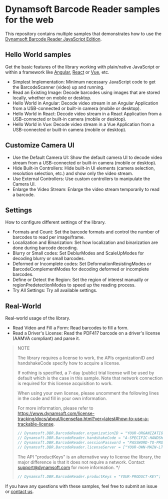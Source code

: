 # Dynamsoft Barcode Reader samples for the web

This repository contains multiple samples that demonstrates how to use the [Dynamsoft Barcode Reader JavaScript Edition](https://www.dynamsoft.com/barcode-reader/sdk-javascript/).

## Hello World samples

Get the basic features of the library working with plain/native JavaScript or within a framework like [Angular](https://angular.io/), [React](https://reactjs.org/) or [Vue](https://vuejs.org/), etc.

* Simplest Implementation: Minimum necessary JavaScript code to get the BarcodeScanner (video) up and running.
* Read an Existing Image: Decode barcodes using images that are stored locally, whether on mobile or desktop.
* Hello World in Angular: Decode video stream in an Angular Application from a USB-connected or built-in camera (mobile or desktop).
* Hello World in React: Decode video stream in a React Application from a USB-connected or built-in camera (mobile or desktop).
* Hello World in Vue: Decode video stream in a Vue Application from a USB-connected or built-in camera (mobile or desktop).

## Customize Camera UI

* Use the Default Camera UI: Show the default camera UI to decode video stream from a USB-connected or built-in camera (mobile or desktop).
* Hide Built-in Controllers: Hide built-in UI elements (camera selection, resolution selection, etc.) and show only the video stream.
* Use External Controllers: Use custom controllers to manipulate the Camera UI.
* Enlarge the Video Stream: Enlarge the video stream temporarily to read a barcode.

## Settings

How to configure different settings of the library.

* Formats and Count: Set the barcode formats and control the number of barcodes to read per image/frame.
* Localization and Binarization: Set how localization and binarization are done during barcode decoding.
* Blurry or Small codes: Set DeblurModes and ScaleUpModes for decoding blurry or small barcodes.
* Deformed or Incomplete codes: Set DeformationResistingModes or BarcodeComplementModes for decoding deformed or incomplete barcodes.
* Define or Detect the Region: Set the region of interest manually or regionPredetectionModes to speed up the reading process.
* Try All Settings: Try all available settings.

## Real-World

Real-world usage of the library.

* Read Video and Fill a Form: Read barcodes to fill a form.
* Read a Driver's License: Read the PDF417 barcode on a driver's license (AAMVA compliant) and parse it.

> NOTE
>  
> The library requires a license to work, the APIs organizationID and handshakeCode specify how to acquire a license.
>  
> If nothing is specified, a 7-day (public) trial license will be used by default which is the case in this sample.
> Note that network connection is required for this license acquisition to work.
>
> When using your own license, please uncomment the following lines in the code and fill in your own information.
> 
> For more information, please refer to https://www.dynamsoft.com/license-tracking/docs/about/licensefaq.html?ver=latest#how-to-use-a-trackable-license.
> 
> ``` javascript
> // Dynamsoft.DBR.BarcodeReader.organizationID = "YOUR-ORGANIZATION-ID";
> // Dynamsoft.DBR.BarcodeReader.handshakeCode = "A-SPECIFIC-HANDSHAKECODE";
> // Dynamsoft.DBR.BarcodeReader.sessionPassword = "PASSWORD-TO-PROTECT-YOUR-LICENSE"; // Important field to protect your license.
> // Dynamsoft.DBR.BarcodeReader.licenseServer = ["YOUR-OWN-MAIN-LTS", "YOUR-OWN-STANDBY-LTS"]; // Ignore this line if you are using Dynamsoft-hosting LTS
> ```
> The API "productKeys" is an alternative way to license the library, the major difference is that it does not require a network. Contact support@dynamsoft.com for more information. */
> 
> ``` javascript
> // Dynamsoft.DBR.BarcodeReader.productKeys = "YOUR-PRODUCT-KEY";
> ```

If you have any questions with these samples, feel free to submit an issue or [contact us](https://www.dynamsoft.com/company/contact/).
